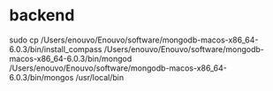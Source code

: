 # backend

sudo cp /Users/enouvo/Enouvo/software/mongodb-macos-x86_64-6.0.3/bin/install_compass /Users/enouvo/Enouvo/software/mongodb-macos-x86_64-6.0.3/bin/mongod /Users/enouvo/Enouvo/software/mongodb-macos-x86_64-6.0.3/bin/mongos /usr/local/bin
